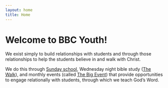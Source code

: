 ```yaml
---
layout: home
title: Home
---
```

# Welcome to BBC Youth!

We exist simply to build relationships with students and through those
relationships to help the students believe in and walk with Christ.

We do this through [Sunday school](/sunday-school/), Wednesday night bible study ([The
Walk](/the-walk/)), and monthly events (called [The Big Event](/big-event/)) that provide
opportunities to engage relationally with students, through which we teach God’s
Word.
